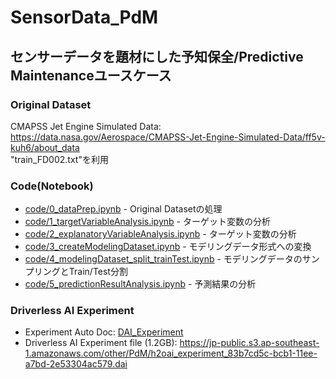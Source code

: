 # SensorData_PdM
## センサーデータを題材にした予知保全/Predictive Maintenanceユースケース

### Original Dataset
CMAPSS Jet Engine Simulated Data: https://data.nasa.gov/Aerospace/CMAPSS-Jet-Engine-Simulated-Data/ff5v-kuh6/about_data  
"train_FD002.txt"を利用

### Code(Notebook)
- [code/0_dataPrep.ipynb](code/0_dataPrep.ipynb) - Original Datasetの処理
- [code/1_targetVariableAnalysis.ipynb](code/1_targetVariableAnalysis.ipynb) - ターゲット変数の分析
- [code/2_explanatoryVariableAnalysis.ipynb](code/2_explanatoryVariableAnalysis.ipynb) - ターゲット変数の分析
- [code/3_createModelingDataset.ipynb](code/3_createModelingDataset.ipynb) - モデリングデータ形式への変換
- [code/4_modelingDataset_split_trainTest.ipynb](code/4_modelingDataset_split_trainTest.ipynb) - モデリングデータのサンプリングとTrain/Test分割
- [code/5_predictionResultAnalysis.ipynb](code/5_predictionResultAnalysis.ipynb) - 予測結果の分析

### Driverless AI Experiment
 - Experiment Auto Doc: [DAI_Experiment](./DAI_Experiment)   
 - Driverless AI Experiment file (1.2GB): https://jp-public.s3.ap-southeast-1.amazonaws.com/other/PdM/h2oai_experiment_83b7cd5c-bcb1-11ee-a7bd-2e53304ac579.dai
